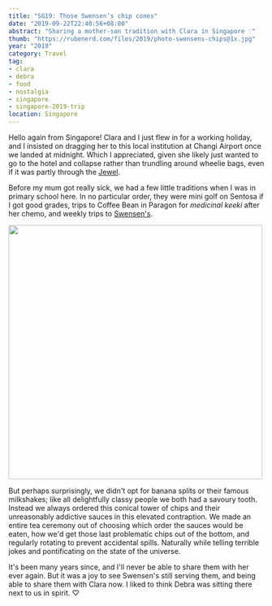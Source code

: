 ```yaml
---
title: "SG19: Those Swensen’s chip cones"
date: "2019-09-22T22:40:56+08:00"
abstract: "Sharing a mother-son tradition with Clara in Singapore ♡"
thumb: "https://rubenerd.com/files/2019/photo-swensens-chips@1x.jpg"
year: "2019"
category: Travel
tag:
- clara
- debra
- food
- nostalgia
- singapore
- singapore-2019-trip
location: Singapore
---
```

Hello again from Singapore! Clara and I just flew in for a working holiday, and I insisted on dragging her to this local institution at Changi Airport once we landed at midnight. Which I appreciated, given she likely just wanted to go to the hotel and collapse rather than trundling around wheelie bags, even if it was partly through the [Jewel](https://www.instagram.com/p/B2tTBmNA2hu/).

Before my mum got really sick, we had a few little traditions when I was in primary school here. In no particular order, they were mini golf on Sentosa if I got good grades, trips to Coffee Bean in Paragon for *medicinal keeki* after her chemo, and weekly trips to [Swensen's](https://www.swensens.com.sg/).

<p><img src="https://rubenerd.com/files/2019/photo-swensens-chips@1x.jpg" srcset="https://rubenerd.com/files/2019/photo-swensens-chips@1x.jpg 1x, https://rubenerd.com/files/2019/photo-swensens-chips@2x.jpg 2x" alt="" style="width:500px" /></p>

But perhaps surprisingly, we didn't opt for banana splits or their famous milkshakes; like all delightfully classy people we both had a savoury tooth.  Instead we always ordered this conical tower of chips and their unreasonably addictive sauces in this elevated contraption. We made an entire tea ceremony out of choosing which order the sauces would be eaten, how we'd get those last problematic chips out of the bottom, and regularly rotating to prevent accidental spills. Naturally while telling terrible jokes and pontificating on the state of the universe.

It's been many years since, and I'll never be able to share them with her ever again. But it was a joy to see Swensen's still serving them, and being able to share them with Clara now. I liked to think Debra was sitting there next to us in spirit. ♡

